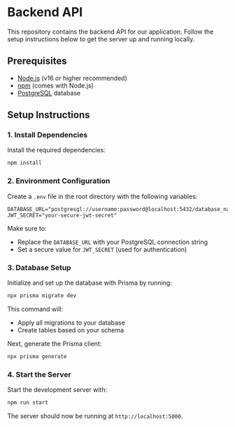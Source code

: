 # Backend API

This repository contains the backend API for our application. Follow the setup instructions below to get the server up and running locally.

## Prerequisites

- [Node.js](https://nodejs.org/) (v16 or higher recommended)
- [npm](https://www.npmjs.com/) (comes with Node.js)
- [PostgreSQL](https://www.postgresql.org/) database

## Setup Instructions

### 1. Install Dependencies

Install the required dependencies:

```bash
npm install
```

### 2. Environment Configuration

Create a `.env` file in the root directory with the following variables:

```
DATABASE_URL="postgresql://username:password@localhost:5432/database_name"
JWT_SECRET="your-secure-jwt-secret"
```

Make sure to:
- Replace the `DATABASE_URL` with your PostgreSQL connection string
- Set a secure value for `JWT_SECRET` (used for authentication)

### 3. Database Setup

Initialize and set up the database with Prisma by running:

```bash
npx prisma migrate dev
```

This command will:
- Apply all migrations to your database
- Create tables based on your schema

Next, generate the Prisma client:

```bash
npx prisma generate
```

### 4. Start the Server

Start the development server with:

```bash
npm run start
```

The server should now be running at `http://localhost:5000`.